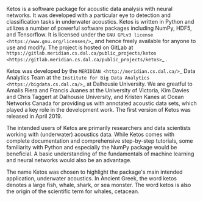 Ketos is a software package for acoustic data analysis with neural networks. 
It was developed with a particular eye to detection and classification tasks in underwater acoustics.
Ketos is written in Python and utilizes a number of powerful software packages 
including NumPy, HDF5, and Tensorflow.
It is licensed under the `GNU GPLv3 license <https://www.gnu.org/licenses/>`_ and hence freely available for anyone to use and modify.
The project is hosted on GitLab at 
`https://gitlab.meridian.cs.dal.ca/public_projects/ketos <https://gitlab.meridian.cs.dal.ca/public_projects/ketos>`_ .

Ketos was developed by the `MERIDIAN <http://meridian.cs.dal.ca/>`_ Data Analytics Team at the 
`Institute for Big Data Analytics <https://bigdata.cs.dal.ca/>`_ at Dalhousie University. 
We are greatful to Amalis Riera and Francis Juanes at the University of Victoria, 
Kim Davies and Chris Taggert at Dalhousie University, and Kristen Kanes at Ocean Networks Canada 
for providing us with annotated acoustic data sets, which played a key role in the development work.
The first version of Ketos was released in April 2019. 

The intended users of Ketos are primarily researchers and data scientists working with (underwater) acoustics data. 
While Ketos comes with complete documentation and comprehensive step-by-step tutorials, some familiarity with Python and especially the NumPy package would be beneficial. A basic understanding of 
the fundamentals of machine learning and neural networks would also be an advantage.

The name Ketos was chosen to highlight the package's main intended application, underwater acoustics.
In Ancient Greek, the word ketos denotes a large fish, whale, shark, or sea monster. The word ketos 
is also the origin of the scientific term for whales, cetacean.